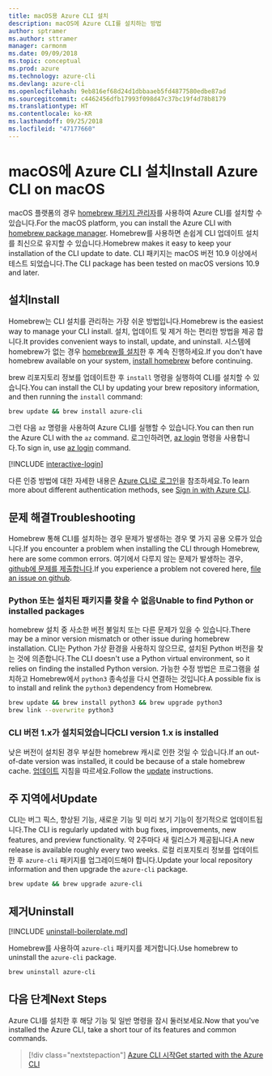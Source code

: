 ```yaml
---
title: macOS용 Azure CLI 설치
description: macOS에 Azure CLI를 설치하는 방법
author: sptramer
ms.author: sttramer
manager: carmonm
ms.date: 09/09/2018
ms.topic: conceptual
ms.prod: azure
ms.technology: azure-cli
ms.devlang: azure-cli
ms.openlocfilehash: 9eb816ef68d24d1dbbaaeb5fd4877580edbe87ad
ms.sourcegitcommit: c4462456dfb17993f098d47c37bc19f4d78b8179
ms.translationtype: HT
ms.contentlocale: ko-KR
ms.lasthandoff: 09/25/2018
ms.locfileid: "47177660"
---
```

# <a name="install-azure-cli-on-macos"></a><span data-ttu-id="9e5aa-103">macOS에 Azure CLI 설치</span><span class="sxs-lookup"><span data-stu-id="9e5aa-103">Install Azure CLI on macOS</span></span>

<span data-ttu-id="9e5aa-104">macOS 플랫폼의 경우 [homebrew 패키지 관리자](https://brew.sh)를 사용하여 Azure CLI를 설치할 수 있습니다.</span><span class="sxs-lookup"><span data-stu-id="9e5aa-104">For the macOS platform, you can install the Azure CLI with [homebrew package manager](https://brew.sh).</span></span> <span data-ttu-id="9e5aa-105">Homebrew를 사용하면 손쉽게 CLI 업데이트 설치를 최신으로 유지할 수 있습니다.</span><span class="sxs-lookup"><span data-stu-id="9e5aa-105">Homebrew makes it easy to keep your installation of the CLI update to date.</span></span> <span data-ttu-id="9e5aa-106">CLI 패키지는 macOS 버전 10.9 이상에서 테스트 되었습니다.</span><span class="sxs-lookup"><span data-stu-id="9e5aa-106">The CLI package has been tested on macOS versions 10.9 and later.</span></span>

## <a name="install"></a><span data-ttu-id="9e5aa-107">설치</span><span class="sxs-lookup"><span data-stu-id="9e5aa-107">Install</span></span>

<span data-ttu-id="9e5aa-108">Homebrew는 CLI 설치를 관리하는 가장 쉬운 방법입니다.</span><span class="sxs-lookup"><span data-stu-id="9e5aa-108">Homebrew is the easiest way to manage your CLI install.</span></span> <span data-ttu-id="9e5aa-109">설치, 업데이트 및 제거 하는 편리한 방법을 제공 합니다.</span><span class="sxs-lookup"><span data-stu-id="9e5aa-109">It provides convenient ways to install, update, and uninstall.</span></span>
<span data-ttu-id="9e5aa-110">시스템에 homebrew가 없는 경우 [homebrew를 설치](https://docs.brew.sh/Installation.html)한 후 계속 진행하세요.</span><span class="sxs-lookup"><span data-stu-id="9e5aa-110">If you don't have homebrew available on your system, [install homebrew](https://docs.brew.sh/Installation.html) before continuing.</span></span>

<span data-ttu-id="9e5aa-111">brew 리포지토리 정보를 업데이트한 후 `install` 명령을 실행하여 CLI를 설치할 수 있습니다.</span><span class="sxs-lookup"><span data-stu-id="9e5aa-111">You can install the CLI by updating your brew repository information, and then running the `install` command:</span></span>

```bash
brew update && brew install azure-cli
```

<span data-ttu-id="9e5aa-112">그런 다음 `az` 명령을 사용하여 Azure CLI를 실행할 수 있습니다.</span><span class="sxs-lookup"><span data-stu-id="9e5aa-112">You can then run the Azure CLI with the `az` command.</span></span> <span data-ttu-id="9e5aa-113">로그인하려면, [az login](/cli/azure/reference-index#az-login) 명령을 사용합니다.</span><span class="sxs-lookup"><span data-stu-id="9e5aa-113">To sign in, use [az login](/cli/azure/reference-index#az-login) command.</span></span>

[!INCLUDE [interactive-login](includes/interactive-login.md)]

<span data-ttu-id="9e5aa-114">다른 인증 방법에 대한 자세한 내용은 [Azure CLI로 로그인](authenticate-azure-cli.md)을 참조하세요.</span><span class="sxs-lookup"><span data-stu-id="9e5aa-114">To learn more about different authentication methods, see [Sign in with Azure CLI](authenticate-azure-cli.md).</span></span>

## <a name="troubleshooting"></a><span data-ttu-id="9e5aa-115">문제 해결</span><span class="sxs-lookup"><span data-stu-id="9e5aa-115">Troubleshooting</span></span>

<span data-ttu-id="9e5aa-116">Homebrew 통해 CLI를 설치하는 경우 문제가 발생하는 경우 몇 가지 공용 오류가 있습니다.</span><span class="sxs-lookup"><span data-stu-id="9e5aa-116">If you encounter a problem when installing the CLI through Homebrew, here are some common errors.</span></span> <span data-ttu-id="9e5aa-117">여기에서 다루지 않는 문제가 발생하는 경우, [github에 문제를 제출합니다](https://github.com/Azure/azure-cli/issues).</span><span class="sxs-lookup"><span data-stu-id="9e5aa-117">If you experience a problem not covered here, [file an issue on github](https://github.com/Azure/azure-cli/issues).</span></span>

### <a name="unable-to-find-python-or-installed-packages"></a><span data-ttu-id="9e5aa-118">Python 또는 설치된 패키지를 찾을 수 없음</span><span class="sxs-lookup"><span data-stu-id="9e5aa-118">Unable to find Python or installed packages</span></span>

<span data-ttu-id="9e5aa-119">homebrew 설치 중 사소한 버전 불일치 또는 다른 문제가 있을 수 있습니다.</span><span class="sxs-lookup"><span data-stu-id="9e5aa-119">There may be a minor version mismatch or other issue during homebrew installation.</span></span> <span data-ttu-id="9e5aa-120">CLI는 Python 가상 환경을 사용하지 않으므로, 설치된 Python 버전을 찾는 것에 의존합니다.</span><span class="sxs-lookup"><span data-stu-id="9e5aa-120">The CLI doesn't use a Python virtual environment, so it relies on finding the installed Python version.</span></span> <span data-ttu-id="9e5aa-121">가능한 수정 방법은 프로그램을 설치하고 Homebrew에서 `python3` 종속성을 다시 연결하는 것입니다.</span><span class="sxs-lookup"><span data-stu-id="9e5aa-121">A possible fix is to install and relink the `python3` dependency from Homebrew.</span></span>

```bash
brew update && brew install python3 && brew upgrade python3
brew link --overwrite python3
```

### <a name="cli-version-1x-is-installed"></a><span data-ttu-id="9e5aa-122">CLI 버전 1.x가 설치되었습니다</span><span class="sxs-lookup"><span data-stu-id="9e5aa-122">CLI version 1.x is installed</span></span>

<span data-ttu-id="9e5aa-123">낮은 버전이 설치된 경우 부실한 homebrew 캐시로 인한 것일 수 있습니다.</span><span class="sxs-lookup"><span data-stu-id="9e5aa-123">If an out-of-date version was installed, it could be because of a stale homebrew cache.</span></span> <span data-ttu-id="9e5aa-124">[업데이트](#Update) 지침을 따르세요.</span><span class="sxs-lookup"><span data-stu-id="9e5aa-124">Follow the [update](#Update) instructions.</span></span>

## <a name="update"></a><span data-ttu-id="9e5aa-125">주 지역에서</span><span class="sxs-lookup"><span data-stu-id="9e5aa-125">Update</span></span>

<span data-ttu-id="9e5aa-126">CLI는 버그 픽스, 향상된 기능, 새로운 기능 및 미리 보기 기능이 정기적으로 업데이트됩니다.</span><span class="sxs-lookup"><span data-stu-id="9e5aa-126">The CLI is regularly updated with bug fixes, improvements, new features, and preview functionality.</span></span> <span data-ttu-id="9e5aa-127">약 2주마다 새 릴리스가 제공됩니다.</span><span class="sxs-lookup"><span data-stu-id="9e5aa-127">A new release is available roughly every two weeks.</span></span> <span data-ttu-id="9e5aa-128">로컬 리포지토리 정보를 업데이트한 후 `azure-cli` 패키지를 업그레이드해야 합니다.</span><span class="sxs-lookup"><span data-stu-id="9e5aa-128">Update your local repository information and then upgrade the `azure-cli` package.</span></span>

```bash
brew update && brew upgrade azure-cli
```

## <a name="uninstall"></a><span data-ttu-id="9e5aa-129">제거</span><span class="sxs-lookup"><span data-stu-id="9e5aa-129">Uninstall</span></span>

[!INCLUDE [uninstall-boilerplate.md](includes/uninstall-boilerplate.md)]

<span data-ttu-id="9e5aa-130">Homebrew를 사용하여 `azure-cli` 패키지를 제거합니다.</span><span class="sxs-lookup"><span data-stu-id="9e5aa-130">Use homebrew to uninstall the `azure-cli` package.</span></span>

```bash
brew uninstall azure-cli
```

## <a name="next-steps"></a><span data-ttu-id="9e5aa-131">다음 단계</span><span class="sxs-lookup"><span data-stu-id="9e5aa-131">Next Steps</span></span>

<span data-ttu-id="9e5aa-132">Azure CLI를 설치한 후 해당 기능 및 일반 명령을 잠시 둘러보세요.</span><span class="sxs-lookup"><span data-stu-id="9e5aa-132">Now that you've installed the Azure CLI, take a short tour of its features and common commands.</span></span>

> [!div class="nextstepaction"]
> [<span data-ttu-id="9e5aa-133">Azure CLI 시작</span><span class="sxs-lookup"><span data-stu-id="9e5aa-133">Get started with the Azure CLI</span></span>](get-started-with-azure-cli.md)

